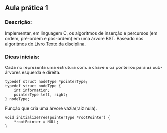 ## Aula prática 1

### Descrição:
Implementar, em linguagem C, os algoritmos de inserção e
percursos (em ordem, pré-ordem e pós-ordem) em uma árvore BST.
Baseado nos [algoritmos do Livro Texto da disciplina.](http://www2.dcc.ufmg.br/livros/algoritmos/)

### Dicas iniciais:
Cada nó representa uma estrutura com: a chave e os ponteiros para as sub-árvores esquerda e direita.
```
typedef struct nodeType *pointerType;
typedef struct nodeType {
    int information;
    pointerType left, right;
} nodeType;
```
Função que cria uma árvore vazia(raiz nula).
```
void initializeTree(pointerType *rootPointer) {
    *rootPointer = NULL;
}
```